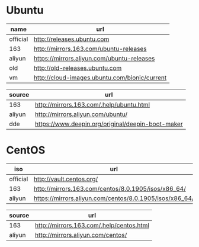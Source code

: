 # Ubuntu

| name     | url                                           |
| -------- | --------------------------------------------- |
| official | http://releases.ubuntu.com                    |
| 163      | http://mirrors.163.com/ubuntu-releases        |
| aliyun   | https://mirrors.aliyun.com/ubuntu-releases    |
| old      | http://old-releases.ubuntu.com                |
| vm       | http://cloud-images.ubuntu.com/bionic/current |


| source | url                                               |
| ------ | ------------------------------------------------- |
| 163    | http://mirrors.163.com/.help/ubuntu.html          |
| aliyun | http://mirrors.aliyun.com/ubuntu/                 |
| dde    | https://www.deepin.org/original/deepin-boot-maker |

# CentOS

| iso      | url                                                     |
| -------- | ------------------------------------------------------- |
| official | http://vault.centos.org/                                |
| 163      | http://mirrors.163.com/centos/8.0.1905/isos/x86_64/     |
| aliyun   | https://mirrors.aliyun.com/centos/8.0.1905/isos/x86_64/ |


| source | url                                      |
| ------ | ---------------------------------------- |
| 163    | http://mirrors.163.com/.help/centos.html |
| aliyun | http://mirrors.aliyun.com/centos/        |
